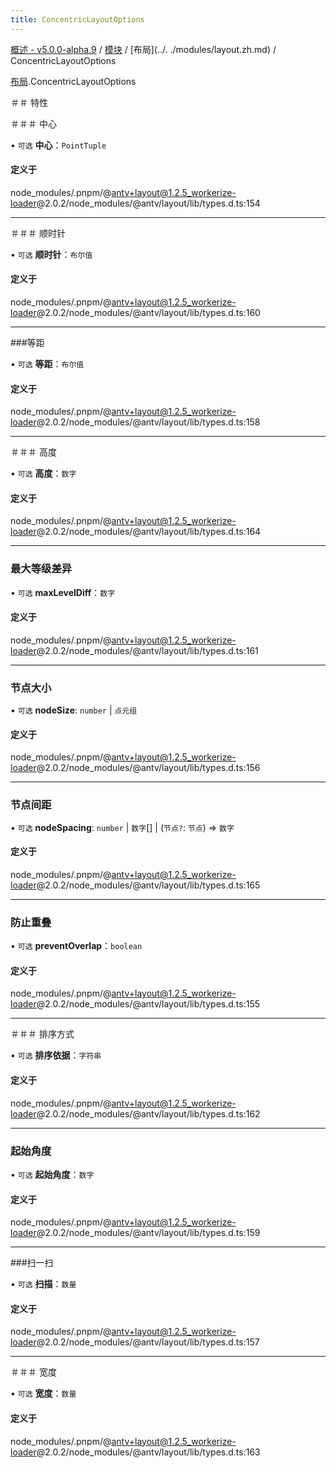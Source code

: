 ```yaml
---
title: ConcentricLayoutOptions
---
```


[概述 - v5.0.0-alpha.9](../../README.zh.md) / [模块](../../modules.zh.md) / [布局](../. ./modules/layout.zh.md) / ConcentricLayoutOptions 

 [布局](../../modules/layout.zh.md).ConcentricLayoutOptions 

 ＃＃ 特性 

 ＃＃＃ 中心 

 • `可选` **中心**：`PointTuple` 

 #### 定义于 

 node_modules/.pnpm/@antv+layout@1.2.5_workerize-loader@2.0.2/node_modules/@antv/layout/lib/types.d.ts:154 

 ___ 

 ＃＃＃ 顺时针 

 • `可选` **顺时针**：`布尔值` 

 #### 定义于 

 node_modules/.pnpm/@antv+layout@1.2.5_workerize-loader@2.0.2/node_modules/@antv/layout/lib/types.d.ts:160 

 ___ 

 ###等距 

 • `可选` **等距**：`布尔值` 

 #### 定义于 

 node_modules/.pnpm/@antv+layout@1.2.5_workerize-loader@2.0.2/node_modules/@antv/layout/lib/types.d.ts:158 

 ___ 

 ＃＃＃ 高度 

 • `可选` **高度**：`数字` 

 #### 定义于 

 node_modules/.pnpm/@antv+layout@1.2.5_workerize-loader@2.0.2/node_modules/@antv/layout/lib/types.d.ts:164 

 ___ 

 ### 最大等级差异 

 • `可选` **maxLevelDiff**：`数字` 

 #### 定义于 

 node_modules/.pnpm/@antv+layout@1.2.5_workerize-loader@2.0.2/node_modules/@antv/layout/lib/types.d.ts:161 

 ___ 

 ### 节点大小 

 • `可选` **nodeSize**: `number` \| `点元组` 

 #### 定义于 

 node_modules/.pnpm/@antv+layout@1.2.5_workerize-loader@2.0.2/node_modules/@antv/layout/lib/types.d.ts:156 

 ___ 

 ### 节点间距 

 • `可选` **nodeSpacing**: `number` \| `数字`[] \| (`节点?`: `节点`) => `数字` 

 #### 定义于 

 node_modules/.pnpm/@antv+layout@1.2.5_workerize-loader@2.0.2/node_modules/@antv/layout/lib/types.d.ts:165 

 ___ 

 ### 防止重叠 

 • `可选` **preventOverlap**：`boolean` 

 #### 定义于 

 node_modules/.pnpm/@antv+layout@1.2.5_workerize-loader@2.0.2/node_modules/@antv/layout/lib/types.d.ts:155 

 ___ 

 ＃＃＃ 排序方式 

 • `可选` **排序依据**：`字符串` 

 #### 定义于 

 node_modules/.pnpm/@antv+layout@1.2.5_workerize-loader@2.0.2/node_modules/@antv/layout/lib/types.d.ts:162 

 ___ 

 ### 起始角度 

 • `可选` **起始角度**：`数字` 

 #### 定义于 

 node_modules/.pnpm/@antv+layout@1.2.5_workerize-loader@2.0.2/node_modules/@antv/layout/lib/types.d.ts:159 

 ___ 

 ###扫一扫 

 • `可选` **扫描**：`数量` 

 #### 定义于 

 node_modules/.pnpm/@antv+layout@1.2.5_workerize-loader@2.0.2/node_modules/@antv/layout/lib/types.d.ts:157 

 ___ 

 ＃＃＃ 宽度 

 • `可选` **宽度**：`数量` 

 #### 定义于 

 node_modules/.pnpm/@antv+layout@1.2.5_workerize-loader@2.0.2/node_modules/@antv/layout/lib/types.d.ts:163